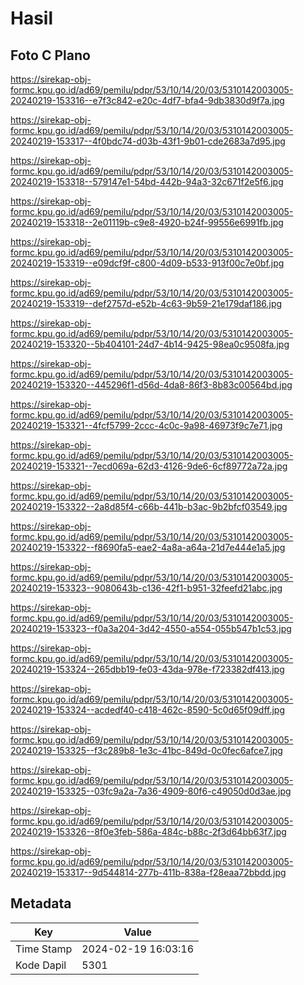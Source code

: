 # Hasil

## Foto C Plano

https://sirekap-obj-formc.kpu.go.id/ad69/pemilu/pdpr/53/10/14/20/03/5310142003005-20240219-153316--e7f3c842-e20c-4df7-bfa4-9db3830d9f7a.jpg

https://sirekap-obj-formc.kpu.go.id/ad69/pemilu/pdpr/53/10/14/20/03/5310142003005-20240219-153317--4f0bdc74-d03b-43f1-9b01-cde2683a7d95.jpg

https://sirekap-obj-formc.kpu.go.id/ad69/pemilu/pdpr/53/10/14/20/03/5310142003005-20240219-153318--579147e1-54bd-442b-94a3-32c671f2e5f6.jpg

https://sirekap-obj-formc.kpu.go.id/ad69/pemilu/pdpr/53/10/14/20/03/5310142003005-20240219-153318--2e01119b-c9e8-4920-b24f-99556e6991fb.jpg

https://sirekap-obj-formc.kpu.go.id/ad69/pemilu/pdpr/53/10/14/20/03/5310142003005-20240219-153319--e09dcf9f-c800-4d09-b533-913f00c7e0bf.jpg

https://sirekap-obj-formc.kpu.go.id/ad69/pemilu/pdpr/53/10/14/20/03/5310142003005-20240219-153319--def2757d-e52b-4c63-9b59-21e179daf186.jpg

https://sirekap-obj-formc.kpu.go.id/ad69/pemilu/pdpr/53/10/14/20/03/5310142003005-20240219-153320--5b404101-24d7-4b14-9425-98ea0c9508fa.jpg

https://sirekap-obj-formc.kpu.go.id/ad69/pemilu/pdpr/53/10/14/20/03/5310142003005-20240219-153320--445296f1-d56d-4da8-86f3-8b83c00564bd.jpg

https://sirekap-obj-formc.kpu.go.id/ad69/pemilu/pdpr/53/10/14/20/03/5310142003005-20240219-153321--4fcf5799-2ccc-4c0c-9a98-46973f9c7e71.jpg

https://sirekap-obj-formc.kpu.go.id/ad69/pemilu/pdpr/53/10/14/20/03/5310142003005-20240219-153321--7ecd069a-62d3-4126-9de6-6cf89772a72a.jpg

https://sirekap-obj-formc.kpu.go.id/ad69/pemilu/pdpr/53/10/14/20/03/5310142003005-20240219-153322--2a8d85f4-c66b-441b-b3ac-9b2bfcf03549.jpg

https://sirekap-obj-formc.kpu.go.id/ad69/pemilu/pdpr/53/10/14/20/03/5310142003005-20240219-153322--f8690fa5-eae2-4a8a-a64a-21d7e444e1a5.jpg

https://sirekap-obj-formc.kpu.go.id/ad69/pemilu/pdpr/53/10/14/20/03/5310142003005-20240219-153323--9080643b-c136-42f1-b951-32feefd21abc.jpg

https://sirekap-obj-formc.kpu.go.id/ad69/pemilu/pdpr/53/10/14/20/03/5310142003005-20240219-153323--f0a3a204-3d42-4550-a554-055b547b1c53.jpg

https://sirekap-obj-formc.kpu.go.id/ad69/pemilu/pdpr/53/10/14/20/03/5310142003005-20240219-153324--265dbb19-fe03-43da-978e-f723382df413.jpg

https://sirekap-obj-formc.kpu.go.id/ad69/pemilu/pdpr/53/10/14/20/03/5310142003005-20240219-153324--acdedf40-c418-462c-8590-5c0d65f09dff.jpg

https://sirekap-obj-formc.kpu.go.id/ad69/pemilu/pdpr/53/10/14/20/03/5310142003005-20240219-153325--f3c289b8-1e3c-41bc-849d-0c0fec6afce7.jpg

https://sirekap-obj-formc.kpu.go.id/ad69/pemilu/pdpr/53/10/14/20/03/5310142003005-20240219-153325--03fc9a2a-7a36-4909-80f6-c49050d0d3ae.jpg

https://sirekap-obj-formc.kpu.go.id/ad69/pemilu/pdpr/53/10/14/20/03/5310142003005-20240219-153326--8f0e3feb-586a-484c-b88c-2f3d64bb63f7.jpg

https://sirekap-obj-formc.kpu.go.id/ad69/pemilu/pdpr/53/10/14/20/03/5310142003005-20240219-153317--9d544814-277b-411b-838a-f28eaa72bbdd.jpg


## Metadata

| Key        | Value               |
| ---------- | ------------------- |
| Time Stamp | 2024-02-19 16:03:16 |
| Kode Dapil | 5301                |



